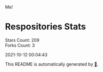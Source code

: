 Me!

# Respositories Stats
Stars Count: 209  
Forks Count: 3

2021-10-12 00:04:43  

This README is automatically generated by [🐰](https://github.com/rnitta/rnitta).

